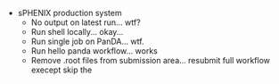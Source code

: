 - sPHENIX production system
	- No output on latest run...  wtf?
	- Run shell locally... okay...
	- Run single job on PanDA... wtf.
	- Run hello panda workflow... works
	- Remove .root files from submission area... resubmit full workflow execept skip the 